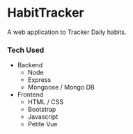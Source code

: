 # HabitTracker
A web application to Tracker Daily habits.

### Tech Used
- Backend
  - Node
  - Express
  - Mongoose / Mongo DB
- Frontend
  - HTML / CSS
  - Bootstrap
  - Javascript
  - Petite Vue
 
 
